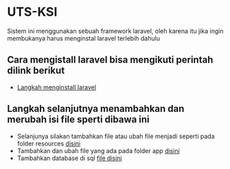 # UTS-KSI

Sistem ini menggunakan sebuah framework laravel, oleh karena itu jika ingin membukanya harus menginstal laravel terlebih dahulu

## Cara mengistall laravel bisa mengikuti perintah dilink berikut
* [Langkah menginstall laravel](https://laravel.com/docs/6.x/installation)

## Langkah selanjutnya menambahkan dan merubah isi file sperti dibawa ini
* Selanjunya silakan tambahkan file atau ubah file menjadi seperti pada folder resources [disini](https://github.com/anggrndewi/UTS-KSI/tree/main/resources)
* Tambahkan dan ubah file yang ada pada folder app [disini](https://github.com/anggrndewi/UTS-KSI/tree/main/app)
* Tambahkan database di sql [file disini](https://github.com/anggrndewi/UTS-KSI/tree/main/Database)
